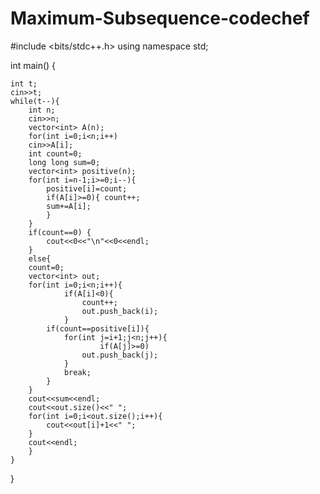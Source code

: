 # Maximum-Subsequence-codechef
#include <bits/stdc++.h>
using namespace std;

int main()
{

    int t;
    cin>>t;
    while(t--){
        int n;
        cin>>n;
        vector<int> A(n);
        for(int i=0;i<n;i++)
        cin>>A[i];
        int count=0;
        long long sum=0;
        vector<int> positive(n);
        for(int i=n-1;i>=0;i--){
            positive[i]=count;
            if(A[i]>=0){ count++;
            sum+=A[i];
            }
        }
        if(count==0) {
            cout<<0<<"\n"<<0<<endl;
        }
        else{
        count=0;
        vector<int> out;
        for(int i=0;i<n;i++){
                if(A[i]<0){
                    count++;
                    out.push_back(i);
                }
            if(count==positive[i]){
                for(int j=i+1;j<n;j++){
                        if(A[j]>=0)
                    out.push_back(j);
                }
                break;
            }
        }
        cout<<sum<<endl;
        cout<<out.size()<<" ";
        for(int i=0;i<out.size();i++){
            cout<<out[i]+1<<" ";
        }
        cout<<endl;
        }
    }

}







